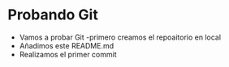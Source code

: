 # Probando Git

- Vamos a probar Git
-primero creamos el repoaitorio en local
- Añadimos este README.md 
- Realizamos el primer commit